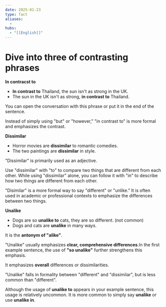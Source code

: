 ```yaml
---
date: 2025-01-23
type: fact
aliases:
  -
hubs:
  - "[[English]]"
---
```


# Dive into three of contrasting phrases

**In contracst to**

- **In contrast to** Thailand, the sun isn't as strong in the UK.
- The sun in the UK isn't as strong, **in contrast to** Thailand.

You can open the conversation with this phrase or put it in the end of the sentence.

Instead of simply using "but" or "however," "in contrast to" is more formal and emphasizes the contrast.


**Dissimilar**

- Horror movies are **dissimilar** to romantic comedies.
- The two paintings are **dissimilar** in style.


"Dissimilar" is primarily used as an adjective.

Use "dissimilar" with "to" to compare two things that are different from each other. While using "dissimilar" alone, you can follow it with "in" to describe how two things are different from each other.

"Disimilar" is a more formal way to say "different" or "unlike." It is often used in academic or professional contexts to emphasize the differences between two things.


**Unalike**

- Dogs are so **unalike to** cats, they are so different. (not common)
- Dogs and cats are **unalike** in many ways.

It is the **antonym of "alike"**.

"Unalike" usually emphasizes **clear, comprehensive differences**.In the first example sentence, the use of **"so unalike"** further strengthens this emphasis.

It emphasizes **overall** differences or dissimilarities.

"Unalike" falls in formality between "different" and "dissimilar", but is less common than "different".

Although the usage of **unalike to** appears in your example sentence, this usage is relatively uncommon. It is more common to simply say **unalike** or use **unalike in**.


